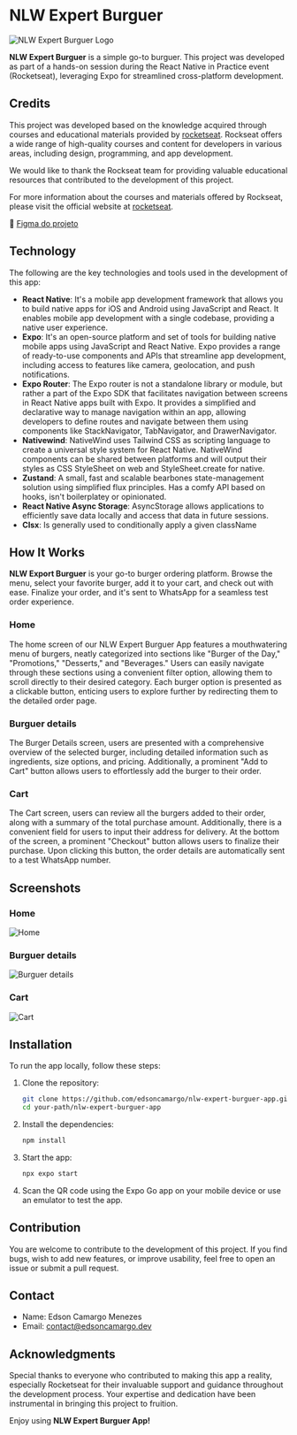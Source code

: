 # NLW Expert Burguer

![NLW Expert Burguer Logo](./assets/images/icon.png)

**NLW Expert Burguer** is a simple go-to burguer. This project was developed as part of a hands-on session during the React Native in Practice event (Rocketseat), leveraging Expo for streamlined cross-platform development.

## Credits

This project was developed based on the knowledge acquired through courses and educational materials provided by [rocketseat](https://www.rocketseat.com.br). Rockseat offers a wide range of high-quality courses and content for developers in various areas, including design, programming, and app development.

We would like to thank the Rockseat team for providing valuable educational resources that contributed to the development of this project.

For more information about the courses and materials offered by Rockseat, please visit the official website at [rocketseat](https://www.rocketseat.com.br).

🎨 [Figma do projeto](https://www.figma.com/community/file/1336456468568916765)

## Technology

The following are the key technologies and tools used in the development of this app:

- **React Native**: It's a mobile app development framework that allows you to build native apps for iOS and Android using JavaScript and React. It enables mobile app development with a single codebase, providing a native user experience.
- **Expo**: It's an open-source platform and set of tools for building native mobile apps using JavaScript and React Native. Expo provides a range of ready-to-use components and APIs that streamline app development, including access to features like camera, geolocation, and push notifications.
- **Expo Router**: The Expo router is not a standalone library or module, but rather a part of the Expo SDK that facilitates navigation between screens in React Native apps built with Expo. It provides a simplified and declarative way to manage navigation within an app, allowing developers to define routes and navigate between them using components like StackNavigator, TabNavigator, and DrawerNavigator.
- **Nativewind**: NativeWind uses Tailwind CSS as scripting language to create a universal style system for React Native. NativeWind components can be shared between platforms and will output their styles as CSS StyleSheet on web and StyleSheet.create for native.
- **Zustand**: A small, fast and scalable bearbones state-management solution using simplified flux principles. Has a comfy API based on hooks, isn't boilerplatey or opinionated.
- **React Native Async Storage**: AsyncStorage allows applications to efficiently save data locally and access that data in future sessions.
- **Clsx**: Is generally used to conditionally apply a given className

## How It Works

**NLW Export Burguer** is your go-to burger ordering platform. Browse the menu, select your favorite burger, add it to your cart, and check out with ease. Finalize your order, and it's sent to WhatsApp for a seamless test order experience.

### Home

The home screen of our NLW Expert Burguer App features a mouthwatering menu of burgers, neatly categorized into sections like "Burger of the Day," "Promotions," "Desserts," and "Beverages." Users can easily navigate through these sections using a convenient filter option, allowing them to scroll directly to their desired category. Each burger option is presented as a clickable button, enticing users to explore further by redirecting them to the detailed order page.

### Burguer details

The Burger Details screen, users are presented with a comprehensive overview of the selected burger, including detailed information such as ingredients, size options, and pricing. Additionally, a prominent "Add to Cart" button allows users to effortlessly add the burger to their order.

### Cart

The Cart screen, users can review all the burgers added to their order, along with a summary of the total purchase amount. Additionally, there is a convenient field for users to input their address for delivery. At the bottom of the screen, a prominent "Checkout" button allows users to finalize their purchase. Upon clicking this button, the order details are automatically sent to a test WhatsApp number.

## Screenshots

### Home

![Home](./assets/screenshots/1.png)

### Burguer details

![Burguer details](./assets/screenshots/2.png)

### Cart

![Cart](./assets/screenshots/3.png)

## Installation

To run the app locally, follow these steps:

1. Clone the repository:

   ```bash
   git clone https://github.com/edsoncamargo/nlw-expert-burguer-app.git
   cd your-path/nlw-expert-burguer-app
   ```

2. Install the dependencies:

   ```bash
   npm install
   ```

3. Start the app:

   ```bash
   npx expo start
   ```

4. Scan the QR code using the Expo Go app on your mobile device or use an emulator to test the app.

## Contribution

You are welcome to contribute to the development of this project. If you find bugs, wish to add new features, or improve usability, feel free to open an issue or submit a pull request.

## Contact

- Name: Edson Camargo Menezes
- Email: contact@edsoncamargo.dev

## Acknowledgments

Special thanks to everyone who contributed to making this app a reality, especially Rocketseat for their invaluable support and guidance throughout the development process. Your expertise and dedication have been instrumental in bringing this project to fruition.

Enjoy using **NLW Expert Burguer App!**
